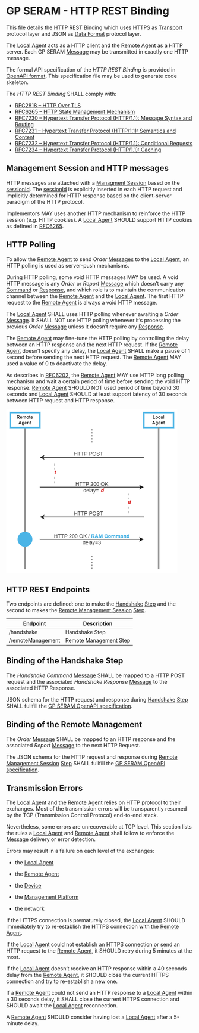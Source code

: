 GP SERAM - HTTP REST Binding
============================

This file details the HTTP REST Binding which uses HTTPS as [Transport](GPSERAM__TerminologyAndDefinitions.md#Transport) protocol layer and JSON as [Data Format](GPSERAM__TerminologyAndDefinitions.md#DataFormat) protocol layer.

The [Local Agent](GPSERAM__TerminologyAndDefinitions.md#LocalAgent) acts as a HTTP client and the [Remote Agent](GPSERAM__TerminologyAndDefinitions.md#RemoteAgent) as a HTTP server. Each GP SERAM [Message](GPSERAM__TerminologyAndDefinitions.md#Message) may be transmitted in exactly one HTTP message.

The formal API specification of the *HTTP REST Binding* is provided in [OpenAPI format](/spec/gpseram.yaml). This specification file may be used to generate code skeleton.

The *HTTP REST Binding* SHALL comply with:
- [RFC2818 – HTTP Over TLS](https://www.rfc-editor.org/rfc/rfc2818)
- [RFC6265 – HTTP State Management Mechanism](https://www.rfc-editor.org/rfc/rfc6265)
- [RFC7230 – Hypertext Transfer Protocol (HTTP/1.1): Message Syntax and Routing](https://www.rfc-editor.org/rfc/rfc7230)
- [RFC7231 – Hypertext Transfer Protocol (HTTP/1.1): Semantics and Content](https://www.rfc-editor.org/rfc/rfc7231)
- [RFC7232 – Hypertext Transfer Protocol (HTTP/1.1): Conditional Requests](https://www.rfc-editor.org/rfc/rfc7232)
- [RFC7234 – Hypertext Transfer Protocol (HTTP/1.1): Caching](https://www.rfc-editor.org/rfc/rfc7234)


Management Session and HTTP messages
------------------------------------

HTTP messages are attached with a [Managment Session](GPSERAM__TerminologyAndDefinitions.md#ManagementSession) based on the [sessionId](GPSERAM__TerminologyAndDefinitions.md#sessionId). The [sessionId](GPSERAM__TerminologyAndDefinitions.md#sessionId) is explicitly inserted in each HTTP request and implicitly determined for HTTP response based on the client-server paradigm of the HTTP protocol.

Implementors MAY uses another HTTP mechanism to reinforce the HTTP session (e.g. HTTP cookies). A [Local Agent](GPSERAM__TerminologyAndDefinitions.md#LocalAgent) SHOULD support HTTP cookies as defined in [RFC6265](https://www.rfc-editor.org/rfc/rfc6265).

HTTP Polling
------------

To allow the [Remote Agent](GPSERAM__TerminologyAndDefinitions.md#RemoteAgent) to send *Order* [Messages](GPSERAM__TerminologyAndDefinitions.md#Message) to the [Local Agent](GPSERAM__TerminologyAndDefinitions.md#LocalAgent), an HTTP polling is used as server-push mechanisms.

During HTTP polling, some void HTTP messages MAY be used. A void HTTP message is any *Order* or *Report* [Message](GPSERAM__TerminologyAndDefinitions.md#Message) which doesn’t carry any [Command](GPSERAM__TerminologyAndDefinitions.md#Command) or [Response](GPSERAM__TerminologyAndDefinitions.md#Response), and which role is to maintain the communication channel between the [Remote Agent](GPSERAM__TerminologyAndDefinitions.md#RemoteAgent) and the [Local Agent](GPSERAM__TerminologyAndDefinitions.md#LocalAgent). The first HTTP request to the [Remote Agent](GPSERAM__TerminologyAndDefinitions.md#RemoteAgent) is always a void HTTP message.

The [Local Agent](GPSERAM__TerminologyAndDefinitions.md#LocalAgent) SHALL uses HTTP polling whenever awaiting a *Order* [Message](GPSERAM__TerminologyAndDefinitions.md#Message). It SHALL NOT use HTTP polling whenever it’s processing the previous *Order* [Message](GPSERAM__TerminologyAndDefinitions.md#Message) unless it doesn’t require any [Response](GPSERAM__TerminologyAndDefinitions.md#Response).

The [Remote Agent](GPSERAM__TerminologyAndDefinitions.md#RemoteAgent) may fine-tune the HTTP polling by controlling the delay between an HTTP response and the next HTTP request. If the [Remote Agent](GPSERAM__TerminologyAndDefinitions.md#RemoteAgent) doesn’t specify any delay, the [Local Agent](GPSERAM__TerminologyAndDefinitions.md#LocalAgent) SHALL make a pause of 1 second before sending the next HTTP request. The [Remote Agent](GPSERAM__TerminologyAndDefinitions.md#RemoteAgent) MAY used a value of 0 to deactivate the delay.

As describes in [RFC6202](https://www.rfc-editor.org/rfc/rfc6202.html), the [Remote Agent](GPSERAM__TerminologyAndDefinitions.md#RemoteAgent) MAY use HTTP long polling mechanism and wait a certain period of time before sending the void HTTP response.
[Remote Agent](GPSERAM__TerminologyAndDefinitions.md#RemoteAgent) SHOULD NOT used period of time beyond 30 seconds and [Local Agent](GPSERAM__TerminologyAndDefinitions.md#LocalAgent) SHOULD at least support latency of 30 seconds between HTTP request and HTTP response.

![HTTP polling](images/GP_SERAM__HTTP_Polling.png)

HTTP REST Endpoints
-------------------

Two endpoints are defined: one to make the [Handshake](GPSERAM__TerminologyAndDefinitions.md#Handshake) [Step](GPSERAM__TerminologyAndDefinitions.md#Step) and the second to makes the [Remote Management Session](GPSERAM__TerminologyAndDefinitions.md#RemoteManagementSession) [Step](GPSERAM__TerminologyAndDefinitions.md#Step).

| **Endpoint**      | **Description**        |
|-------------------|------------------------|
| /handshake        | Handshake Step         |
| /remoteManagement | Remote Management Step |

Binding of the Handshake Step
-----------------------------

The *Handshake Command* [Message](GPSERAM__TerminologyAndDefinitions.md#Message) SHALL be mapped to a HTTP POST request and the associated *Handshake Response* [Message](GPSERAM__TerminologyAndDefinitions.md#Message) to the associated HTTP Response.

JSON schema for the HTTP request and response during [Handshake](GPSERAM__TerminologyAndDefinitions.md#Handshake) [Step](GPSERAM__TerminologyAndDefinitions.md#Step) SHALL fullfill the [GP SERAM OpenAPI specification](/spec/gpseram.yaml).

Binding of the Remote Management
--------------------------------

The *Order* [Message](GPSERAM__TerminologyAndDefinitions.md#Message) SHALL be mapped to an HTTP response  and the associated *Report* [Message](GPSERAM__TerminologyAndDefinitions.md#Message) to the next HTTP Request.

The JSON schema for the HTTP request and response during [Remote Management Session](GPSERAM__TerminologyAndDefinitions.md#RemoteManagementSession) [Step](GPSERAM__TerminologyAndDefinitions.md#Step) SHALL fullfill the [GP SERAM OpenAPI specification](/spec/gpseram.yaml).

Transmission Errors
-------------------

The [Local Agent](GPSERAM__TerminologyAndDefinitions.md#LocalAgent) and the [Remote Agent](GPSERAM__TerminologyAndDefinitions.md#RemoteAgent) relies on HTTP protocol to their exchanges. Most of the transmission errors will be transparently resumed by the TCP (Transmission Control Protocol) end-to-end stack.

Nevertheless, some errors are unrecoverable at TCP level. This section lists the rules a [Local Agent](GPSERAM__TerminologyAndDefinitions.md#LocalAgent) and [Remote Agent](GPSERAM__TerminologyAndDefinitions.md#RemoteAgent) shall follow to enforce the [Message](GPSERAM__TerminologyAndDefinitions.md#Message) delivery or error detection.

Errors may result in a failure on each level of the exchanges:

-   the [Local Agent](GPSERAM__TerminologyAndDefinitions.md#LocalAgent)

-   the [Remote Agent](GPSERAM__TerminologyAndDefinitions.md#RemoteAgent)

-   the [Device](GPSERAM__TerminologyAndDefinitions.md#Device)

-   the [Management Platform](GPSERAM__TerminologyAndDefinitions.md#ManagementPlatform)

-   the network

If the HTTPS connection is prematurely closed, the [Local Agent](GPSERAM__TerminologyAndDefinitions.md#LocalAgent) SHOULD immediately try to re-establish the HTTPS connection with the [Remote Agent](GPSERAM__TerminologyAndDefinitions.md#RemoteAgent).

If the [Local Agent](GPSERAM__TerminologyAndDefinitions.md#LocalAgent) could not establish an HTTPS connection or send an HTTP request to the [Remote Agent](GPSERAM__TerminologyAndDefinitions.md#RemoteAgent), it SHOULD retry during 5 minutes at the most.

If the [Local Agent](GPSERAM__TerminologyAndDefinitions.md#LocalAgent) doesn’t receive an HTTP response within a 40 seconds delay from the [Remote Agent](GPSERAM__TerminologyAndDefinitions.md#RemoteAgent), it SHOULD close the current HTTPS connection and try to re-establish a new one.

If a [Remote Agent](GPSERAM__TerminologyAndDefinitions.md#RemoteAgent) could not send an HTTP response to a [Local Agent](GPSERAM__TerminologyAndDefinitions.md#LocalAgent) within a 30 seconds delay, it SHALL close the current HTTPS connection and SHOULD await the [Local Agent](GPSERAM__TerminologyAndDefinitions.md#LocalAgent) reconnection.

A [Remote Agent](GPSERAM__TerminologyAndDefinitions.md#RemoteAgent) SHOULD consider having lost a [Local Agent](GPSERAM__TerminologyAndDefinitions.md#LocalAgent) after a 5-minute delay.

